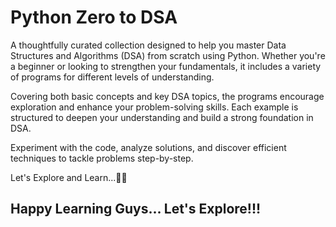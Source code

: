 # Python Zero to DSA

A thoughtfully curated collection designed to help you master Data Structures and Algorithms (DSA) from scratch using Python. Whether you're a beginner or looking to strengthen your fundamentals, it includes a variety of programs for different levels of understanding. 



Covering both basic concepts and key DSA topics, the programs encourage exploration and enhance your problem-solving skills. Each example is structured to deepen your understanding and build a strong foundation in DSA.


Experiment with the code, analyze solutions, and discover efficient techniques to tackle problems step-by-step.
 
Let's Explore and Learn...✌🏻




## Happy Learning Guys... Let's Explore!!! 

